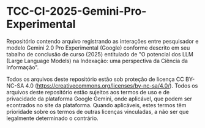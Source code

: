 # TCC-CI-2025-Gemini-Pro-Experimental
Repositório contendo arquivo registrando as interações entre pesquisador e modelo Gemini 2.0 Pro Experimental (Google) conforme descrito em seu tabalho de conclusão de curso (2025) entitulado de "O potencial dos LLM (Large Language Models) na Indexação: uma perspectiva da Ciência da Informação".

Todos os arquivos deste repositório estão sob proteção de licença CC BY-NC-SA 4.0 (https://creativecommons.org/licenses/by-nc-sa/4.0/).
Todos os arquivos deste repositório estão sujeitos aos termos de uso e de privacidade da plataforma Google Gemini, onde aplicável, que podem ser econtrados no site da plataforma. Quando aplicáveis, estes termos têm prioridade sobre os termos de outras licenças vinculadas, a não ser que legalmente determinado o contrário.
